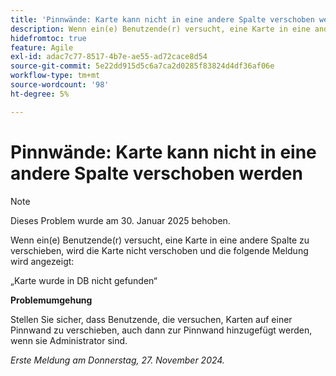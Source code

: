 ```yaml
---
title: 'Pinnwände: Karte kann nicht in eine andere Spalte verschoben werden'
description: Wenn ein(e) Benutzende(r) versucht, eine Karte in eine andere Spalte zu verschieben, wird die Karte nicht verschoben, und eine Meldung wird angezeigt.
hidefromtoc: true
feature: Agile
exl-id: adac7c77-8517-4b7e-ae55-ad72cace8d54
source-git-commit: 5e22dd915d5c6a7ca2d0285f83824d4df36af06e
workflow-type: tm+mt
source-wordcount: '98'
ht-degree: 5%

---
```


# Pinnwände: Karte kann nicht in eine andere Spalte verschoben werden

>[!NOTE]
>
>Dieses Problem wurde am 30. Januar 2025 behoben.

Wenn ein(e) Benutzende(r) versucht, eine Karte in eine andere Spalte zu verschieben, wird die Karte nicht verschoben und die folgende Meldung wird angezeigt:

„Karte wurde in DB nicht gefunden“

**Problemumgehung**

Stellen Sie sicher, dass Benutzende, die versuchen, Karten auf einer Pinnwand zu verschieben, auch dann zur Pinnwand hinzugefügt werden, wenn sie Administrator sind.

_Erste Meldung am Donnerstag, 27. November 2024._
